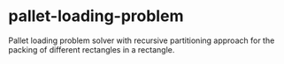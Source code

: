 pallet-loading-problem
======================

Pallet loading problem solver with recursive partitioning approach for the packing of different rectangles in a rectangle.